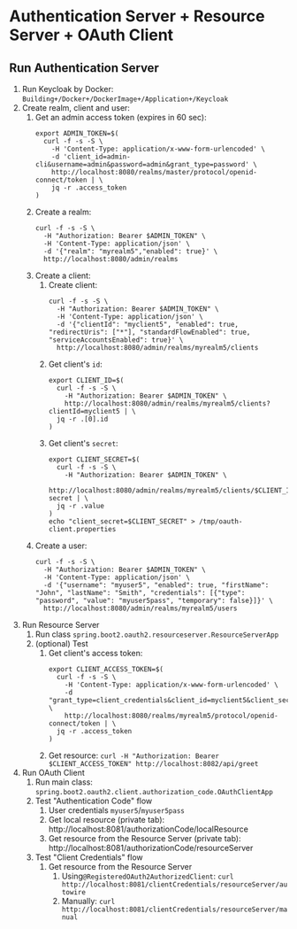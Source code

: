 # Authentication Server + Resource Server + OAuth Client

## Run Authentication Server

1. Run Keycloak by Docker: `Building+/Docker+/DockerImage+/Application+/Keycloak`
2. Create realm, client and user:
    1. Get an admin access token (expires in 60 sec):
       ```shell
       export ADMIN_TOKEN=$(
         curl -f -s -S \
           -H 'Content-Type: application/x-www-form-urlencoded' \
           -d 'client_id=admin-cli&username=admin&password=admin&grant_type=password' \
           http://localhost:8080/realms/master/protocol/openid-connect/token | \
           jq -r .access_token
       )
       ```
    2. Create a realm:
       ```shell
       curl -f -s -S \
         -H "Authorization: Bearer $ADMIN_TOKEN" \
         -H 'Content-Type: application/json' \
         -d '{"realm": "myrealm5","enabled": true}' \
         http://localhost:8080/admin/realms
       ```
    3. Create a client:
        1. Create client:
            ```shell
            curl -f -s -S \
              -H "Authorization: Bearer $ADMIN_TOKEN" \
              -H 'Content-Type: application/json' \
              -d '{"clientId": "myclient5", "enabled": true, "redirectUris": ["*"], "standardFlowEnabled": true, "serviceAccountsEnabled": true}' \
              http://localhost:8080/admin/realms/myrealm5/clients
            ```
        2. Get client's `id`:
            ```shell
            export CLIENT_ID=$(
              curl -f -s -S \
                -H "Authorization: Bearer $ADMIN_TOKEN" \
                http://localhost:8080/admin/realms/myrealm5/clients?clientId=myclient5 | \
              jq -r .[0].id
            )
            ```
        3. Get client's `secret`:
            ```shell
            export CLIENT_SECRET=$(
              curl -f -s -S \
                -H "Authorization: Bearer $ADMIN_TOKEN" \
                http://localhost:8080/admin/realms/myrealm5/clients/$CLIENT_ID/client-secret | \
              jq -r .value
            )
            echo "client_secret=$CLIENT_SECRET" > /tmp/oauth-client.properties
            ```
    4. Create a user:
       ```shell
       curl -f -s -S \
         -H "Authorization: Bearer $ADMIN_TOKEN" \
         -H 'Content-Type: application/json' \
         -d '{"username": "myuser5", "enabled": true, "firstName": "John", "lastName": "Smith", "credentials": [{"type": "password", "value": "myuser5pass", "temporary": false}]}' \
         http://localhost:8080/admin/realms/myrealm5/users
       ```
3. Run Resource Server
    1. Run class `spring.boot2.oauth2.resourceserver.ResourceServerApp`
    2. (optional) Test
        1. Get client's access token:
           ```shell
           export CLIENT_ACCESS_TOKEN=$(
             curl -f -s -S \
               -H 'Content-Type: application/x-www-form-urlencoded' \
               -d "grant_type=client_credentials&client_id=myclient5&client_secret=$CLIENT_SECRET" \
               http://localhost:8080/realms/myrealm5/protocol/openid-connect/token | \
             jq -r .access_token
           )
           ```
        2. Get resource: `curl -H "Authorization: Bearer $CLIENT_ACCESS_TOKEN" http://localhost:8082/api/greet`
4. Run OAuth Client
    1. Run main class: `spring.boot2.oauth2.client.authorization_code.OAuthClientApp`
    2. Test "Authentication Code" flow
        1. User credentials `myuser5`/`myuser5pass`
        2. Get local resource (private tab): http://localhost:8081/authorizationCode/localResource
        3. Get resource from the Resource Server (private tab): http://localhost:8081/authorizationCode/resourceServer
    3. Test "Client Credentials" flow
        1. Get resource from the Resource Server
           1. Using`@RegisteredOAuth2AuthorizedClient`: `curl http://localhost:8081/clientCredentials/resourceServer/autowire`
           2. Manually: `curl http://localhost:8081/clientCredentials/resourceServer/manual`
